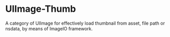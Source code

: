 # UIImage-Thumb
A category of UIImage for effectively load thumbnail from asset, file path or nsdata, by means of ImageIO framework.
